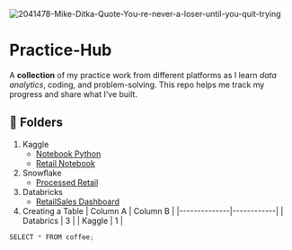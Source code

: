 ![2041478-Mike-Ditka-Quote-You-re-never-a-loser-until-you-quit-trying](https://github.com/user-attachments/assets/86904888-212b-40a9-943c-001e30078109)

# Practice-Hub
A **collection** of my practice work from different platforms as I learn *data analytics*, coding, and problem-solving. This repo helps me track my progress and share what I’ve built.

## 📂 Folders
1. Kaggle
   - [Notebook Python](https://github.com/KeneilweG/Practice-Hub/blob/main/Kaggle/books-practice-25-aug-2025.ipynb)
   - [Retail Notebook](Kaggle/retailsales.ipynb)
2. Snowflake
   - [Processed Retail](Snowflake/processed.sql)
3. Databricks
   * [RetailSales Dashboard](https://github.com/KeneilweG/Practice-Hub/blob/main/Databricks/RetailSale%20Dashboard%202025-08-31%2014_46.pdf)
4.  Creating a Table
     |    Column A  |  Column B  |
     |--------------|------------|
     |   Databrics  | 3          |
     |   Kaggle     | 1          |

```python
SELECT * FROM coffee;
```
